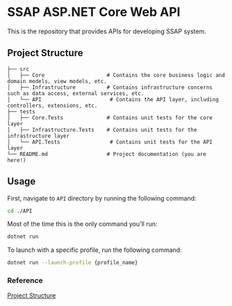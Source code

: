 # SSAP ASP.NET Core Web API

This is the repository that provides APIs for developing SSAP system.

## Project Structure

```
├── src
│   ├── Core                    # Contains the core business logic and domain models, view models, etc.
│   ├── Infrastructure          # Contains infrastructure concerns such as data access, external services, etc.
│   └── API                      # Contains the API layer, including controllers, extensions, etc.
├── tests
│   ├── Core.Tests              # Contains unit tests for the core layer
│   ├── Infrastructure.Tests    # Contains unit tests for the infrastructure layer
│   └── API.Tests                # Contains unit tests for the API layer
└── README.md                   # Project documentation (you are here!)
```

## Usage

First, navigate to `API` directory by running the following command:

```bash
cd ./API
```

Most of the time this is the only command you'll run:

```bash
dotnet run
```

To launch with a specific profile, run the following command:

```bash
dotnet run --launch-profile {profile_name}
```

### Reference

[Project Structure](https://binarybytez.com/understanding-clean-architecture/)
